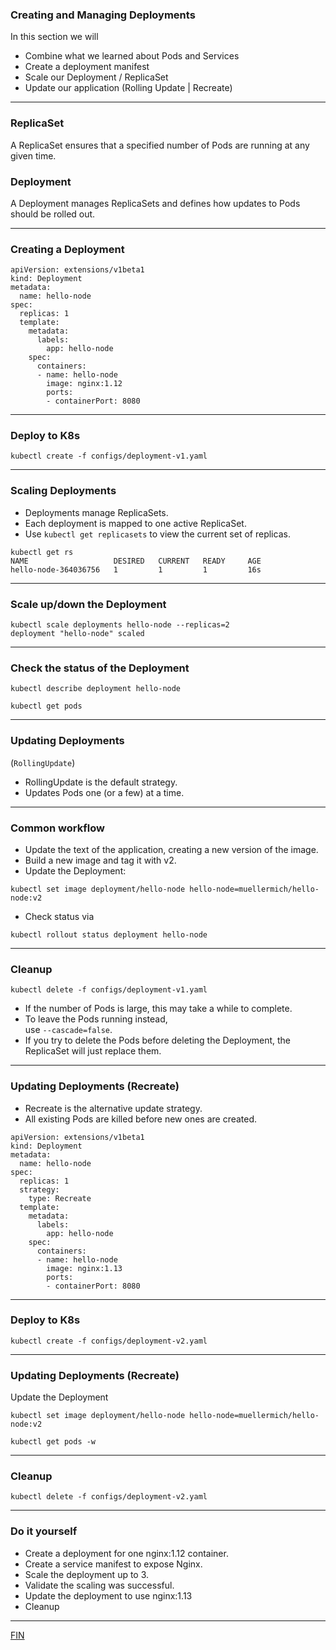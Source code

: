 ### Creating and Managing Deployments
In this section we will
* Combine what we learned about Pods and Services
* Create a deployment manifest
* Scale our Deployment / ReplicaSet
* Update our application (Rolling Update | Recreate)

----

### ReplicaSet
A ReplicaSet ensures that a specified number of Pods are running at any given time.

### Deployment
A Deployment manages ReplicaSets and defines how updates to Pods should be rolled out.

----

### Creating a Deployment

```
apiVersion: extensions/v1beta1
kind: Deployment
metadata:
  name: hello-node
spec:
  replicas: 1
  template:
    metadata:
      labels:
        app: hello-node
    spec:
      containers:
      - name: hello-node
        image: nginx:1.12
        ports:
        - containerPort: 8080
```

----

### Deploy to K8s

```
kubectl create -f configs/deployment-v1.yaml
```

----

### Scaling Deployments

* Deployments manage ReplicaSets.
* Each deployment is mapped to one active ReplicaSet.
* Use `kubectl get replicasets` to view the current set of replicas.
```
kubectl get rs
NAME                   DESIRED   CURRENT   READY     AGE
hello-node-364036756   1         1         1         16s
```

----

### Scale up/down the Deployment

```
kubectl scale deployments hello-node --replicas=2
deployment "hello-node" scaled
```

----

### Check the status of the Deployment

```
kubectl describe deployment hello-node
```
```
kubectl get pods
```

----

### Updating Deployments 

(`RollingUpdate`)

* RollingUpdate is the default strategy.
* Updates Pods one (or a few) at a time.

----

### Common workflow

* Update the text of the application, creating a new version of the image.
* Build a new image and tag it with v2.
* Update the Deployment:

```
kubectl set image deployment/hello-node hello-node=muellermich/hello-node:v2
```

* Check status via 

```
kubectl rollout status deployment hello-node
```

----

### Cleanup

```
kubectl delete -f configs/deployment-v1.yaml
```
* If the number of Pods is large, this may take a while to complete.
* To leave the Pods running instead,  
use `--cascade=false`.
* If you try to delete the Pods before deleting the Deployment, the ReplicaSet will just replace them.

----

### Updating Deployments (Recreate)

* Recreate is the alternative update strategy.
* All existing Pods are killed before new ones are created.

```
apiVersion: extensions/v1beta1
kind: Deployment
metadata:
  name: hello-node
spec:
  replicas: 1
  strategy:
    type: Recreate
  template:
    metadata:
      labels:
        app: hello-node
    spec:
      containers:
      - name: hello-node
        image: nginx:1.13
        ports:
        - containerPort: 8080
```

----

### Deploy to K8s

```
kubectl create -f configs/deployment-v2.yaml
```

----

### Updating Deployments (Recreate)

Update the Deployment
```
kubectl set image deployment/hello-node hello-node=muellermich/hello-node:v2

kubectl get pods -w
```

----

### Cleanup

```
kubectl delete -f configs/deployment-v2.yaml
```

----

### Do it yourself

* Create a deployment for one nginx:1.12 container.
* Create a service manifest to expose Nginx.
* Scale the deployment up to 3.
* Validate the scaling was successful.
* Update the deployment to use nginx:1.13
* Cleanup

----

[FIN](../01_outline.md)
